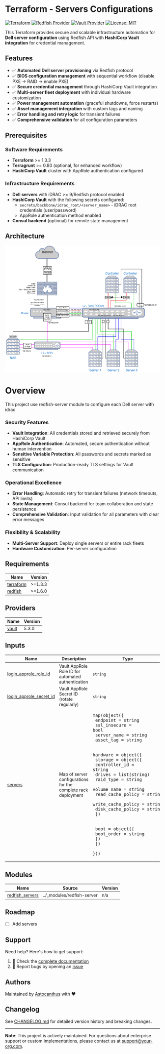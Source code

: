 <!-- BEGIN_TF_DOCS -->
# Terraform - Servers Configurations

[![Terraform](https://img.shields.io/badge/terraform->=1.3.3-blue.svg)](https://www.terraform.io/)
[![Redfish Provider](https://img.shields.io/badge/redfish->=1.6.0-orange.svg)](https://registry.terraform.io/providers/dell/redfish/latest)
[![Vault Provider](https://img.shields.io/badge/vault->=3.20.0-green.svg)](https://registry.terraform.io/providers/hashicorp/vault/latest)
[![License: MIT](https://img.shields.io/badge/License-MIT-yellow.svg)](https://opensource.org/licenses/MIT)

This Terraform provides secure and scalable infrastructure automation for **Dell server configuration** using Redfish API with **HashiCorp Vault integration** for credential management.

## Features

- ✅ **Automated Dell server provisioning** via Redfish protocol
- ✅ **BIOS configuration management** with sequential workflow (disable PXE → RAID → enable PXE)
- ✅ **Secure credential management** through HashiCorp Vault integration
- ✅ **Multi-server fleet deployment** with individual hardware customization
- ✅ **Power management automation** (graceful shutdowns, force restarts)
- ✅ **Asset management integration** with custom tags and naming
- ✅ **Error handling and retry logic** for transient failures
- ✅ **Comprehensive validation** for all configuration parameters

## Prerequisites

### Software Requirements
- **Terraform** >= 1.3.3
- **Terragrunt** >= 0.80 (optional, for enhanced workflow)
- **HashiCorp Vault** cluster with AppRole authentication configured

### Infrastructure Requirements
- **Dell servers** with iDRAC >= 9/Redfish protocol enabled
- **HashiCorp Vault** with the following secrets configured:
  - `secrets/backbone/idrac_root/<server_name>` - iDRAC root credentials (user/password)
  - AppRole authentication method enabled
- **Consul backend** (optional) for remote state management

## Architecture

![Architecture Diagram](./docs/architecture.png)

# Overview

This project use redfish-server module to configure each Dell server with idrac

### **Security Features**
- **Vault Integration**: All credentials stored and retrieved securely from HashiCorp Vault
- **AppRole Authentication**: Automated, secure authentication without human intervention
- **Sensitive Variable Protection**: All passwords and secrets marked as sensitive
- **TLS Configuration**: Production-ready TLS settings for Vault communication

### **Operational Excellence**
- **Error Handling**: Automatic retry for transient failures (network timeouts, API limits)
- **State Management**: Consul backend for team collaboration and state persistence
- **Comprehensive Validation**: Input validation for all parameters with clear error messages

### **Flexibility & Scalability**
- **Multi-Server Support**: Deploy single servers or entire rack fleets
- **Hardware Customization**: Per-server configuration
## Requirements

| Name | Version |
|------|---------|
| <a name="requirement_terraform"></a> [terraform](#requirement\_terraform) | >=1.3.3 |
| <a name="requirement_redfish"></a> [redfish](#requirement\_redfish) | >=1.6.0 |
## Providers

| Name | Version |
|------|---------|
| <a name="provider_vault"></a> [vault](#provider\_vault) | 5.3.0 |
## Inputs

| Name | Description | Type | Default | Required |
|------|-------------|------|---------|:--------:|
| <a name="input_login_approle_role_id"></a> [login\_approle\_role\_id](#input\_login\_approle\_role\_id) | Vault AppRole Role ID for automated authentication | `string` | n/a | yes |
| <a name="input_login_approle_secret_id"></a> [login\_approle\_secret\_id](#input\_login\_approle\_secret\_id) | Vault AppRole Secret ID (rotate regularly) | `string` | n/a | yes |
| <a name="input_servers"></a> [servers](#input\_servers) | Map of server configurations for the complete rack deployment | <pre>map(object({<br/>    endpoint     = string<br/>    ssl_insecure = bool<br/>    server_name  = string<br/>    asset_tag    = string<br/><br/>    hardware = object({<br/>      storage = object({<br/>        controller_id         = string<br/>        drives                = list(string)<br/>        raid_type             = string<br/>        volume_name           = string<br/>        read_cache_policy     = string<br/>        write_cache_policy    = string<br/>        disk_cache_policy     = string<br/>      })<br/>      <br/>      boot = object({<br/>        boot_order = string<br/>      })<br/>    })<br/>  }))</pre> | n/a | yes |

## Modules

| Name | Source | Version |
|------|--------|---------|
| <a name="module_redfish_servers"></a> [redfish\_servers](#module\_redfish\_servers) | ../_modules/redfish-server | n/a |
## Roadmap

- [ ] Add servers

## Support

Need help? Here's how to get support:

1. 📖 Check the [complete documentation](./docs/)
2. 🐛 Report bugs by opening an [issue](https://github.com/Astocanthus/low-layer-platform/issues)

## Authors

Maintained by [Astocanthus](https://github.com/Astocanthus) with ❤️

## Changelog

See [CHANGELOG.md](./CHANGELOG.md) for detailed version history and breaking changes.

---
**Note**: This project is actively maintained. For questions about enterprise support or custom implementations, please contact us at [support@your-org.com](mailto:contact@low-layer.com).
<!-- END_TF_DOCS -->